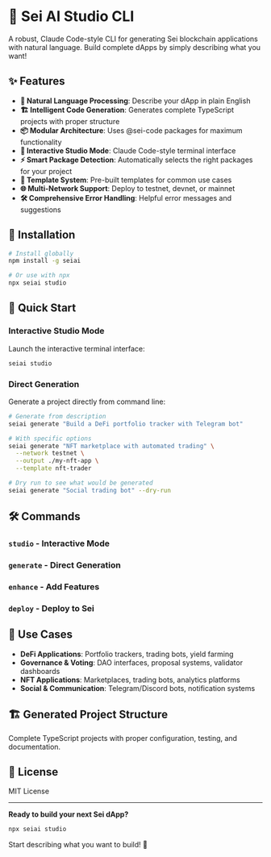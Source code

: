 # 🤖 Sei AI Studio CLI

A robust, Claude Code-style CLI for generating Sei blockchain applications with natural language. Build complete dApps by simply describing what you want!

## ✨ Features

- **🧠 Natural Language Processing**: Describe your dApp in plain English
- **🏗️ Intelligent Code Generation**: Generates complete TypeScript projects with proper structure
- **📦 Modular Architecture**: Uses @sei-code packages for maximum functionality
- **🎨 Interactive Studio Mode**: Claude Code-style terminal interface
- **⚡ Smart Package Detection**: Automatically selects the right packages for your project
- **🔧 Template System**: Pre-built templates for common use cases
- **🌐 Multi-Network Support**: Deploy to testnet, devnet, or mainnet
- **🛠️ Comprehensive Error Handling**: Helpful error messages and suggestions

## 🚀 Installation

```bash
# Install globally
npm install -g seiai

# Or use with npx
npx seiai studio
```

## 📖 Quick Start

### Interactive Studio Mode

Launch the interactive terminal interface:

```bash
seiai studio
```

### Direct Generation

Generate a project directly from command line:

```bash
# Generate from description
seiai generate "Build a DeFi portfolio tracker with Telegram bot"

# With specific options
seiai generate "NFT marketplace with automated trading" \
  --network testnet \
  --output ./my-nft-app \
  --template nft-trader

# Dry run to see what would be generated
seiai generate "Social trading bot" --dry-run
```

## 🛠️ Commands

### `studio` - Interactive Mode
### `generate` - Direct Generation  
### `enhance` - Add Features
### `deploy` - Deploy to Sei

## 🎯 Use Cases

- **DeFi Applications**: Portfolio trackers, trading bots, yield farming
- **Governance & Voting**: DAO interfaces, proposal systems, validator dashboards  
- **NFT Applications**: Marketplaces, trading bots, analytics platforms
- **Social & Communication**: Telegram/Discord bots, notification systems

## 🏗️ Generated Project Structure

Complete TypeScript projects with proper configuration, testing, and documentation.

## 📄 License

MIT License

---

**Ready to build your next Sei dApp?** 

```bash
npx seiai studio
```

Start describing what you want to build! 🚀